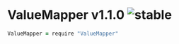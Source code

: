 
# ValueMapper v1.1.0 ![stable](https://img.shields.io/badge/stability-stable-4EBA0F.svg?style=flat)

```coffee
ValueMapper = require "ValueMapper"
```
